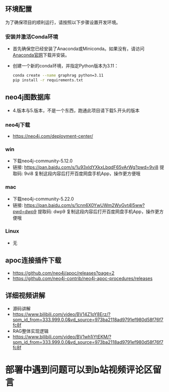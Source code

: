 ## 环境配置

为了确保项目的顺利运行，请按照以下步骤设置开发环境。

### 安装并激活Conda环境

- 首先确保您已经安装了Anaconda或Miniconda。如果没有，请访问[Anaconda官网](https://www.anaconda.com/products/distribution)下载并安装。
- 创建一个新的conda环境，并指定Python版本为3.11：

  ```bash
  conda create --name graphrag python=3.11
  pip install -r requirements.txt 
  ```
  
## neo4j图数据库
- 4.版本与5.版本，不是一个东西，跑通此项目请下载5.开头的版本
### neo4j下载
- https://neo4j.com/deployment-center/
### win
- 下载neo4j-community-5.12.0
- 链接: https://pan.baidu.com/s/1u93xldYXkxLbqdF65vArWg?pwd=9vi8 提取码: 9vi8 复制这段内容后打开百度网盘手机App，操作更方便哦
### mac
- 下载neo4j-community-5.22.0
- 链接: https://pan.baidu.com/s/1cnn6X0YwUWm2WyGvt4I5ww?pwd=dwp9 提取码: dwp9 复制这段内容后打开百度网盘手机App，操作更方便哦
### Linux
- 无

## apoc连接插件下载
- https://github.com/neo4j/apoc/releases?page=2
- https://github.com/neo4j-contrib/neo4j-apoc-procedures/releases

## 详细视频讲解
- 源码讲解
- https://www.bilibili.com/video/BV14Z1oY8Erz/?spm_id_from=333.999.0.0&vd_source=973ba2118ad9791ef980d58f76f7fc8f
- RAG整体实现逻辑
- https://www.bilibili.com/video/BV1wh1iYtEKM/?spm_id_from=333.999.0.0&vd_source=973ba2118ad9791ef980d58f76f7fc8f

# 部署中遇到问题可以到b站视频评论区留言
